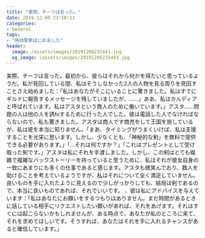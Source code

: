 ```yaml
---
title: "実際、チーフは言った。"
date: 2019-12-06 23:58:11
categories:
- General
tags:
- "時効警察はじめました"
header:
  image: /assets/images/20191206235443.jpg
  og_image: /assets/images/20191206235443.jpg
---
```


実際、チーフは言った。最初から、彼らはそれから何かを得たいと思っているようだ。私が見回している間、私はそうしなかった2人の人物を見る周りを見回すことさえ始めました：「私はあなたがそこにいることに驚きました。私はすでにギルドに報告するメッセージを残していましたが、……」ああ、私はカルディアと呼ばれています。私はアスタという商人のために働いています。」アスタ……問題の人は他の人を誘toするために行った人でした。彼は電話した人でなければならないので、私も驚きました。アスタは商人です商売をして王国を旅しているが、私は彼を本当に知りません。「まあ、タイミングがうまくいけば、私は支援することを光栄に思います。しかし、少なくとも、「神秘的な剣」を無料で提供できる必要があります。」「…それは何ですか？」「これはプレゼントとして受け取った剣です。」アスタは私にそれを手渡しました。しかし、この剣はとても複雑で複雑なバックストーリーを持っていると思うために、私はそれが彼女自身の一致にあまりにも多くの仕事であると感じます。アスタも微笑んでおり、数人を助けることを考えているようですが、私はそれについて全く満足していません。良いものを手に入れたように見えるので少しがっかりしても、結局は剣であるので、本当に良いものであれば、それでいいです。 、彼は私にアドバイスを与えています：「私はあなたにお願いをするつもりはありません。まだ時間があるときに話している相手にリクエストしたい願いがあれば、それをあげます。それはすぐには起こらないかもしれませんが、ある時点で、あなたが私のところに来て、それを求めてほしいです。そうすれば、あなたはそれを手に入れるチャンスがあると確信しています。」
